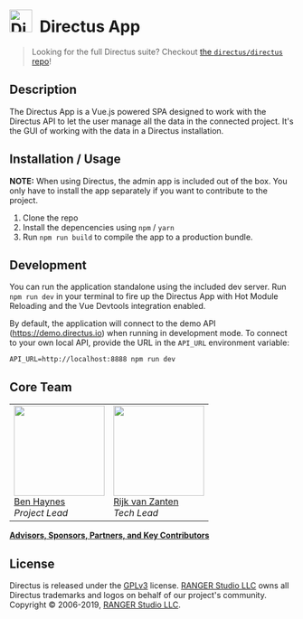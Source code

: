 <h1>
  <img src="https://user-images.githubusercontent.com/522079/43096167-3a1b1118-8e86-11e8-9fb2-7b4e3b1368bc.png" width="40" alt="Directus Logo"/>&nbsp;&nbsp;Directus App</h1>

> Looking for the full Directus suite? Checkout [the `directus/directus` repo](https://github.com/directus/directus)!

## Description

The Directus App is a Vue.js powered SPA designed to work with the Directus API to let the user manage all the data in the connected project. It's the GUI of working with the data in a Directus installation. 

## Installation / Usage

**NOTE:** When using Directus, the admin app is included out of the box. You only have to install the app separately if you want to contribute to the project.

1. Clone the repo
2. Install the depencencies using `npm` / `yarn`
3. Run `npm run build` to compile the app to a production bundle.

## Development

You can run the application standalone using the included dev server. Run `npm run dev` in your terminal to fire up the Directus App with Hot Module Reloading and the Vue Devtools integration enabled.

By default, the application will connect to the demo API (https://demo.directus.io) when running in development mode. To connect to your own local API, provide the URL in the `API_URL` environment variable:

```
API_URL=http://localhost:8888 npm run dev
```

## Core Team

<table>
   <tr>
      <td>
         <a href="https://github.com/benhaynes"><img width="160px" src="https://user-images.githubusercontent.com/522079/42234532-dfa61084-7ec2-11e8-96df-23aa48c6d450.jpg"><br>
         Ben Haynes</a><br>
         <i>Project Lead</i>
      </td>
      <td>
         <a href="https://github.com/rijkvanzanten"><img width="160px" src="https://github.com/rijkvanzanten.png"><br>
         Rijk van Zanten</a><br>
         <i>Tech Lead</i>
      </td>
   </tr>
</table>

**[Advisors, Sponsors, Partners, and Key Contributors](https://directus.io/organization.html#the-team)**

## License

Directus is released under the [GPLv3](http://www.gnu.org/copyleft/gpl.html) license. [RANGER Studio LLC](https://rangerstudio.com) owns all Directus trademarks and logos on behalf of our project's community. Copyright © 2006-2019, [RANGER Studio LLC](https://rangerstudio.com).
